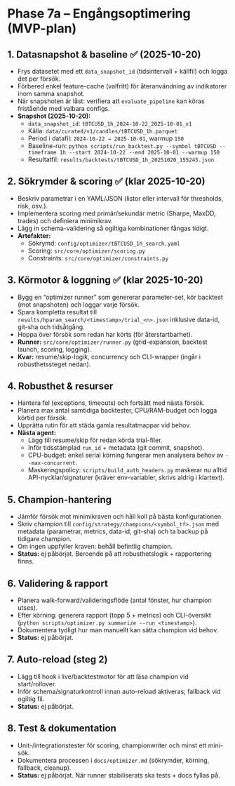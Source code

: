 # Phase 7a – Engångsoptimering (MVP-plan)

## 1. Datasnapshot & baseline ✅ (2025-10-20)
- Frys datasetet med ett `data_snapshot_id` (tidsintervall + källfil) och logga det per försök.
- Förbered enkel feature-cache (valfritt) för återanvändning av indikatorer inom samma snapshot.
- När snapshoten är låst: verifiera att `evaluate_pipeline` kan köras fristående med valbara configs.
- **Snapshot (2025-10-20):**
  - `data_snapshot_id`: `tBTCUSD_1h_2024-10-22_2025-10-01_v1`
  - Källa: `data/curated/v1/candles/tBTCUSD_1h.parquet`
  - Period i datafil: `2024-10-22 → 2025-10-01`, warmup `150`
  - Baseline-run: `python scripts/run_backtest.py --symbol tBTCUSD --timeframe 1h --start 2024-10-22 --end 2025-10-01 --warmup 150`
  - Resultatfil: `results/backtests/tBTCUSD_1h_20251020_155245.json`

## 2. Sökrymder & scoring ✅ (klar 2025-10-20)
- Beskriv parametrar i en YAML/JSON (listor eller intervall för thresholds, risk, osv.).
- Implementera scoring med primär/sekundär metric (Sharpe, MaxDD, trades) och definiera minimikrav.
- Lägg in schema-validering så ogiltiga kombinationer fångas tidigt.
- **Artefakter:**
  - Sökrymd: `config/optimizer/tBTCUSD_1h_search.yaml`
  - Scoring: `src/core/optimizer/scoring.py`
  - Constraints: `src/core/optimizer/constraints.py`

## 3. Körmotor & loggning ✅ (klar 2025-10-20)
- Bygg en “optimizer runner” som genererar parameter-set, kör backtest (mot snapshoten) och loggar varje försök.
- Spara kompletta resultat till `results/hparam_search/<timestamp>/trial_<n>.json` inklusive data-id, git-sha och tidsåtgång.
- Hoppa över försök som redan har körts (för återstartbarhet).
- **Runner:** `src/core/optimizer/runner.py` (grid-expansion, backtest launch, scoring, logging).
- **Kvar:** resume/skip-logik, concurrency och CLI-wrapper (ingår i robusthetssteget nedan).

## 4. Robusthet & resurser
- Hantera fel (exceptions, timeouts) och fortsätt med nästa försök.
- Planera max antal samtidiga backtester, CPU/RAM-budget och logga körtid per försök.
- Upprätta rutin för att städa gamla resultatmappar vid behov.
- **Nästa agent:**
  - Lägg till resume/skip för redan körda trial-filer.
  - Inför tidsstämplad `run_id` + metadata (git commit, snapshot).
  - CPU-budget: enkel serial körning fungerar men analysera behov av `--max-concurrent`.
  - Maskeringspolicy: `scripts/build_auth_headers.py` maskerar nu alltid API-nycklar/signaturer (kräver env-variabler, skrivs aldrig i klartext).

## 5. Champion-hantering
- Jämför försök mot minimikraven och håll koll på bästa konfigurationen.
- Skriv champion till `config/strategy/champions/<symbol_tf>.json` med metadata (parametrar, metrics, data-id, git-sha) och ta backup på tidigare champion.
- Om ingen uppfyller kraven: behåll befintlig champion.
- **Status:** ej påbörjat. Beroende på att robusthetslogik + rapportering finns.

## 6. Validering & rapport
- Planera walk-forward/valideringsflöde (antal fönster, hur champion utses).
- Efter körning: generera rapport (topp 5 + metrics) och CLI-översikt (`python scripts/optimizer.py summarize --run <timestamp>`).
- Dokumentera tydligt hur man manuellt kan sätta champion vid behov.
- **Status:** ej påbörjat.

## 7. Auto-reload (steg 2)
- Lägg till hook i live/backtestmotor för att läsa champion vid start/rollover.
- Inför schema/signaturkontroll innan auto-reload aktiveras; fallback vid ogiltig fil.
- **Status:** ej påbörjat.

## 8. Test & dokumentation
- Unit-/integrationstester för scoring, championwriter och minst ett mini-sök.
- Dokumentera processen i `docs/optimizer.md` (sökrymder, körning, fallback, cleanup).
- **Status:** ej påbörjat. När runner stabiliserats ska tests + docs fyllas på.

